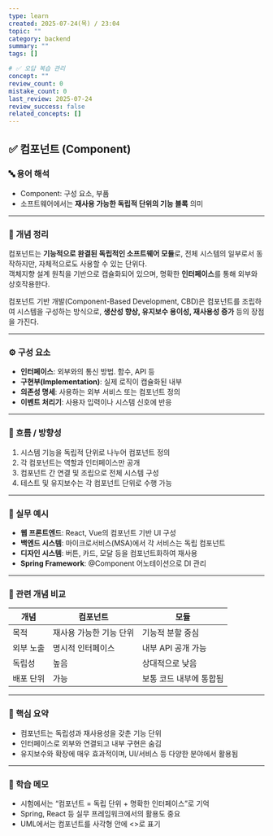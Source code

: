 ```yaml
---
type: learn
created: 2025-07-24(목) / 23:04
topic: ""
category: backend
summary: ""
tags: []

# ✅ 오답 복습 관리
concept: ""
review_count: 0
mistake_count: 0
last_review: 2025-07-24
review_success: false
related_concepts: []
---
```

## ✅ 컴포넌트 (Component)

### 🔤 용어 해석  
- Component: 구성 요소, 부품  
- 소프트웨어에서는 **재사용 가능한 독립적 단위의 기능 블록** 의미

---

### 📌 개념 정리  
컴포넌트는 **기능적으로 완결된 독립적인 소프트웨어 모듈**로, 전체 시스템의 일부로서 동작하지만, 자체적으로도 사용할 수 있는 단위다.  
객체지향 설계 원칙을 기반으로 캡슐화되어 있으며, 명확한 **인터페이스**를 통해 외부와 상호작용한다.  

컴포넌트 기반 개발(Component-Based Development, CBD)은 컴포넌트를 조립하여 시스템을 구성하는 방식으로, **생산성 향상, 유지보수 용이성, 재사용성 증가** 등의 장점을 가진다.

---

### ⚙️ 구성 요소  
- **인터페이스**: 외부와의 통신 방법. 함수, API 등  
- **구현부(Implementation)**: 실제 로직이 캡슐화된 내부  
- **의존성 명세**: 사용하는 외부 서비스 또는 컴포넌트 정의  
- **이벤트 처리기**: 사용자 입력이나 시스템 신호에 반응

---

### 🧭 흐름 / 방향성  
1. 시스템 기능을 독립적 단위로 나누어 컴포넌트 정의  
2. 각 컴포넌트는 역할과 인터페이스만 공개  
3. 컴포넌트 간 연결 및 조립으로 전체 시스템 구성  
4. 테스트 및 유지보수는 각 컴포넌트 단위로 수행 가능

---

### 💬 실무 예시  
- **웹 프론트엔드**: React, Vue의 컴포넌트 기반 UI 구성  
- **백엔드 시스템**: 마이크로서비스(MSA)에서 각 서비스는 독립 컴포넌트  
- **디자인 시스템**: 버튼, 카드, 모달 등을 컴포넌트화하여 재사용  
- **Spring Framework**: @Component 어노테이션으로 DI 관리

---

### 🔁 관련 개념 비교  
| 개념 | 컴포넌트 | 모듈 |
|------|-----------|--------|
| 목적 | 재사용 가능한 기능 단위 | 기능적 분할 중심 |
| 외부 노출 | 명시적 인터페이스 | 내부 API 공개 가능 |
| 독립성 | 높음 | 상대적으로 낮음 |
| 배포 단위 | 가능 | 보통 코드 내부에 통합됨 |

---

### 🎯 핵심 요약  
- 컴포넌트는 독립성과 재사용성을 갖춘 기능 단위  
- 인터페이스로 외부와 연결되고 내부 구현은 숨김  
- 유지보수와 확장에 매우 효과적이며, UI/서비스 등 다양한 분야에서 활용됨

---

### 🧠 학습 메모  
- 시험에서는 “컴포넌트 = 독립 단위 + 명확한 인터페이스”로 기억  
- Spring, React 등 실무 프레임워크에서의 활용도 중요  
- UML에서는 컴포넌트를 사각형 안에 <<component>>로 표기

